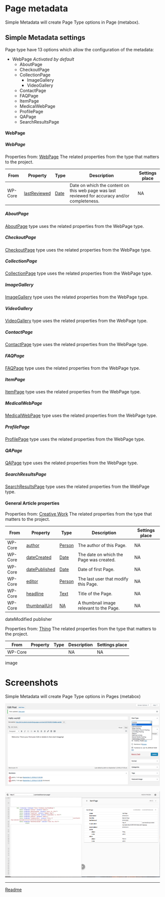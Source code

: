 # Page metadata
Simple Metadata will create Page Type options in Page (metabox).

## Simple Metadata settings
Page type have 13 options which allow the configuration of the metadata:
* WebPage *Activated by default*
  * AboutPage
  * CheckoutPage
  * CollectionPage
    * ImageGallery
    * VideoGallery
  * ContactPage
  * FAQPage
  * ItemPage
  * MedicalWebPage
  * ProfilePage
  * QAPage
  * SearchResultsPage

#### WebPage

##### WebPage

Properties from: [WebPage](https://schema.org/Article "https://schema.org/WebPage")
The related properties from the type that matters to the project.

| From | Property | Type | Description | Settings place |
| ---- | -------- |----- | ----------- | --------------
| WP-Core | [lastReviewed](https://schema.org/lastReviewed) | [Date](https://schema.org/Date) | 	Date on which the content on this web page was last reviewed for accuracy and/or completeness. | NA

##### AboutPage

[AboutPage](https://schema.org/AboutPage "https://schema.org/AboutPage") type uses the related properties from the WebPage type.

##### CheckoutPage

[CheckoutPage](https://schema.org/CheckoutPage "https://schema.org/CheckoutPage") type uses the related properties from the WebPage type.

##### CollectionPage

[CollectionPage](https://schema.org/CollectionPage "https://schema.org/CollectionPage") type uses the related properties from the WebPage type.

##### ImageGallery

[ImageGallery](https://schema.org/ImageGallery "https://schema.org/ImageGallery") type uses the related properties from the WebPage type.

##### VideoGallery

[VideoGallery](https://schema.org/VideoGallery "https://schema.org/VideoGallery") type uses the related properties from the WebPage type.

##### ContactPage

[ContactPage](https://schema.org/ContactPage "https://schema.org/ContactPage") type uses the related properties from the WebPage type.

##### FAQPage

[FAQPage](https://schema.org/FAQPage "https://schema.org/FAQPage") type uses the related properties from the WebPage type.

##### ItemPage

[ItemPage](https://schema.org/ItemPage "https://schema.org/ItemPage") type uses the related properties from the WebPage type.

##### MedicalWebPage

[MedicalWebPage](https://schema.org/MedicalWebPage "https://schema.org/MedicalWebPage") type uses the related properties from the WebPage type.

##### ProfilePage

[ProfilePage](https://schema.org/ProfilePage "https://schema.org/ProfilePage") type uses the related properties from the WebPage type.

##### QAPage

[QAPage](https://schema.org/QAPage "https://schema.org/QAPage") type uses the related properties from the WebPage type.

##### SearchResultsPage

[SearchResultsPage](https://schema.org/SearchResultsPage "https://schema.org/SearchResultsPage") type uses the related properties from the WebPage type.

#### General Article properties

Properties from: [Creative Work](https://schema.org/CreativeWork "https://schema.org/CreativeWork")
The related properties from the type that matters to the project.

| From | Property | Type | Description | Settings place |
| ---- | -------- |----- | ----------- | --------------
| WP-Core | [author](https://schema.org/author) | [Person](https://schema.org/Person) | The author of this Page.  | NA
| WP-Core | [dateCreated](https://schema.org/dateCreated) | [Date](https://schema.org/Date) | The date on which the Page was created. | NA
| WP-Core | [datePublished](https://schema.org/datePublished) | [Date](https://schema.org/Date) | Date of first Page. | NA
| WP-Core | [editor](https://schema.org/editor) | [Person](https://schema.org/Person) | The last user that modify this Page.  | NA
| WP-Core | [headline](https://schema.org/headline) | [Text](https://schema.org/Text) | Title of the Page. | NA
| WP-Core | [thumbnailUrl](https://schema.org/thumbnailUrl) | [NA](https://schema.org/URL) | A thumbnail image relevant to the Page. | NA

dateModified
publisher


Properties from: [Thing](https://schema.org/Thing "https://schema.org/Thing")
The related properties from the type that matters to the project.

| From | Property | Type | Description | Settings place |
| ---- | -------- |----- | ----------- | --------------
| WP-Core | []() | []() | 	NA | NA

image

# Screenshots

Simple Metadata will create Page Type options in Pages (metabox)

![settings post](/doc/images/settings-post.png)

![structured data page](/doc/images/structured-data-page.png)

---




[Readme](//Readme.md)

